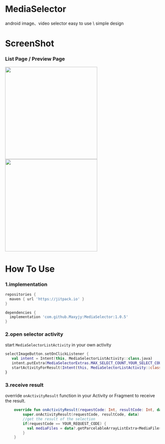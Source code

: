 # MediaSelector
android image、video selector
easy to use \ simple design

# ScreenShot
### List Page  /  Preview Page
<img src="https://github.com/Maxyjy/MediaSelector/assets/51241804/ee86334d-cd11-46f9-8bf5-0f29bc1bfe98" width = "300" align=center />
   
<img src="https://github.com/Maxyjy/MediaSelector/assets/51241804/882a992b-6341-4c7b-9217-497d5973b30b" width = "300" align=center />

# How To Use
### 1.implementation
```gradle
repositories {
  maven { url 'https://jitpack.io' }
}

dependencies {
  implementation 'com.github.Maxyjy:MediaSelector:1.0.5'
}
```

### 2.open selector activity
start `MediaSelectorListActivity` in your own activity
```kotlin
selectImageButton.setOnClickListener {
   val intent = Intent(this, MediaSelectorListActivity::class.java)
   intent.putExtra(MediaSelectorExtras.MAX_SELECT_COUNT,YOUR_SELECT_COUNT)
   startActivityForResult(Intent(this, MediaSelectorListActivity::class.java), YOUR_REQUEST_CODE)
}
```

### 3.receive result
override `onActivityResult` function in your Activity or Fragment to receive the result.
```kotlin
    override fun onActivityResult(requestCode: Int, resultCode: Int, data: Intent?) {
        super.onActivityResult(requestCode, resultCode, data)
        //get the result of the selection
        if(requestCode == YOUR_REQUEST_CODE) {
          val mediaFiles = data?.getParcelableArrayListExtra<MediaFile>(MediaSelectorExtras.SELECTED_MEDIA_FILES)
        }
    }
```
